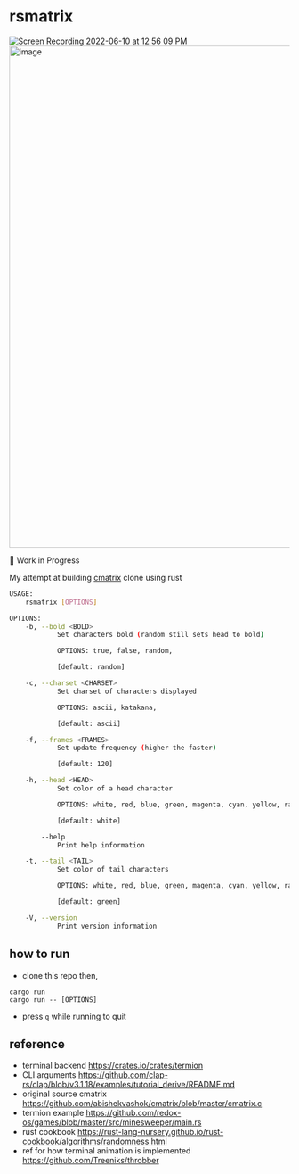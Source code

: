 # rsmatrix

![Screen Recording 2022-06-10 at 12 56 09 PM](https://user-images.githubusercontent.com/44766242/172987437-c2d6330a-4642-46c6-871f-1d7f79084eca.gif)
<img width="900" alt="image" src="https://user-images.githubusercontent.com/44766242/173063572-8cc51cec-1c07-4d3f-add9-b1ccda24fd13.png">

🚧 Work in Progress

My attempt at building [cmatrix](https://github.com/abishekvashok/cmatrix) clone using rust

```sh
USAGE:
    rsmatrix [OPTIONS]

OPTIONS:
    -b, --bold <BOLD>
            Set characters bold (random still sets head to bold)

            OPTIONS: true, false, random,

            [default: random]

    -c, --charset <CHARSET>
            Set charset of characters displayed

            OPTIONS: ascii, katakana,

            [default: ascii]

    -f, --frames <FRAMES>
            Set update frequency (higher the faster)

            [default: 120]

    -h, --head <HEAD>
            Set color of a head character

            OPTIONS: white, red, blue, green, magenta, cyan, yellow, random, rainbow, r,g,b

            [default: white]

        --help
            Print help information

    -t, --tail <TAIL>
            Set color of tail characters

            OPTIONS: white, red, blue, green, magenta, cyan, yellow, random, rainbow, r,g,b

            [default: green]

    -V, --version
            Print version information
```

## how to run

- clone this repo then, 

```
cargo run
cargo run -- [OPTIONS]
```

- press `q` while running to quit

## reference

- terminal backend https://crates.io/crates/termion
- CLI arguments https://github.com/clap-rs/clap/blob/v3.1.18/examples/tutorial_derive/README.md
- original source cmatrix https://github.com/abishekvashok/cmatrix/blob/master/cmatrix.c
- termion example https://github.com/redox-os/games/blob/master/src/minesweeper/main.rs
- rust cookbook https://rust-lang-nursery.github.io/rust-cookbook/algorithms/randomness.html
- ref for how terminal animation is implemented https://github.com/Treeniks/throbber
